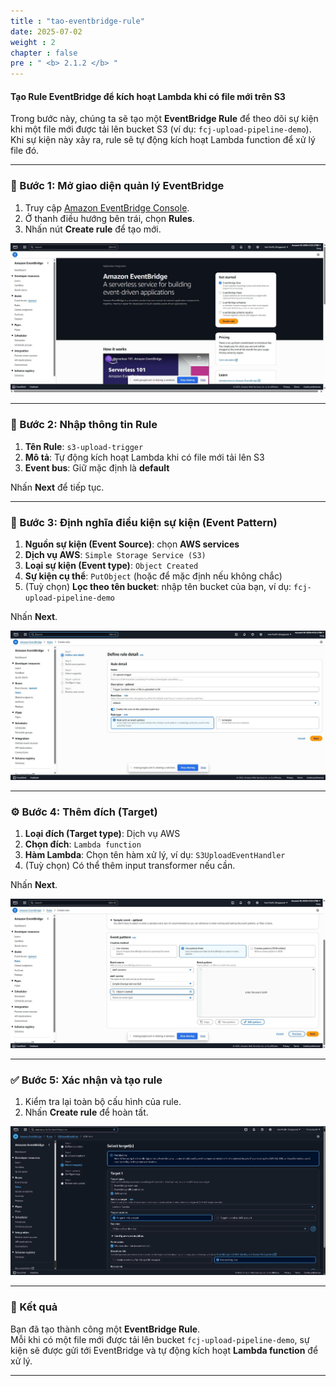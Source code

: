 ```yaml
---
title : "tao-eventbridge-rule"
date: 2025-07-02
weight : 2
chapter : false
pre : " <b> 2.1.2 </b> "
---
```


#### Tạo Rule EventBridge để kích hoạt Lambda khi có file mới trên S3

Trong bước này, chúng ta sẽ tạo một **EventBridge Rule** để theo dõi sự kiện khi một file mới được tải lên bucket S3 (ví dụ: `fcj-upload-pipeline-demo`). Khi sự kiện này xảy ra, rule sẽ tự động kích hoạt Lambda function để xử lý file đó.

---

### 📌 Bước 1: Mở giao diện quản lý EventBridge

1. Truy cập [Amazon EventBridge Console](https://console.aws.amazon.com/events/home).
2. Ở thanh điều hướng bên trái, chọn **Rules**.
3. Nhấn nút **Create rule** để tạo mới.

![EventBridge](images/taoRuler.jpg)

---

### 📝 Bước 2: Nhập thông tin Rule

1. **Tên Rule**: `s3-upload-trigger`
2. **Mô tả**: Tự động kích hoạt Lambda khi có file mới tải lên S3
3. **Event bus**: Giữ mặc định là **default**

Nhấn **Next** để tiếp tục.

---

### 🎯 Bước 3: Định nghĩa điều kiện sự kiện (Event Pattern)

1. **Nguồn sự kiện (Event Source)**: chọn **AWS services**
2. **Dịch vụ AWS**: `Simple Storage Service (S3)`
3. **Loại sự kiện (Event type)**: `Object Created`
4. **Sự kiện cụ thể**: `PutObject` (hoặc để mặc định nếu không chắc)
5. (Tuỳ chọn) **Lọc theo tên bucket**: nhập tên bucket của bạn, ví dụ: `fcj-upload-pipeline-demo`

Nhấn **Next**.

![Event Pattern](images/ruler2.jpg)

---

### ⚙️ Bước 4: Thêm đích (Target)

1. **Loại đích (Target type)**: Dịch vụ AWS
2. **Chọn đích**: `Lambda function`
3. **Hàm Lambda**: Chọn tên hàm xử lý, ví dụ: `S3UploadEventHandler`
4. (Tuỳ chọn) Có thể thêm input transformer nếu cần.

Nhấn **Next**.

![Add Target](images/ruler3.jpg)

---

### ✅ Bước 5: Xác nhận và tạo rule

1. Kiểm tra lại toàn bộ cấu hình của rule.
2. Nhấn **Create rule** để hoàn tất.

![Success](images/ruler1.jpg)

---

### 🎉 Kết quả

Bạn đã tạo thành công một **EventBridge Rule**.  
Mỗi khi có một file mới được tải lên bucket `fcj-upload-pipeline-demo`, sự kiện sẽ được gửi tới EventBridge và tự động kích hoạt **Lambda function** để xử lý.

---
